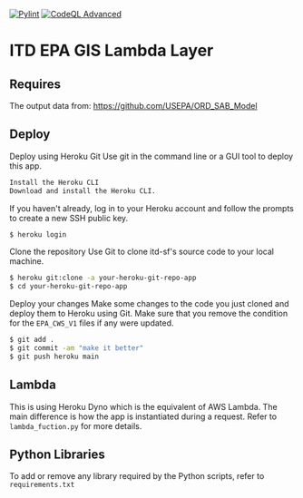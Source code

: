 [![Pylint](https://github.com/csilva-intakedesk/itd-heroku-dyno/actions/workflows/pylint.yml/badge.svg?branch=main)](https://github.com/csilva-intakedesk/itd-heroku-dyno/actions/workflows/pylint.yml)
[![CodeQL Advanced](https://github.com/csilva-intakedesk/itd-heroku-dyno/actions/workflows/codeql.yml/badge.svg)](https://github.com/csilva-intakedesk/itd-heroku-dyno/actions/workflows/codeql.yml)
# ITD EPA GIS Lambda Layer

## Requires

The output data from: https://github.com/USEPA/ORD_SAB_Model 

## Deploy

Deploy using Heroku Git
Use git in the command line or a GUI tool to deploy this app.

```bash
Install the Heroku CLI
Download and install the Heroku CLI.
```

If you haven't already, log in to your Heroku account and follow the prompts to create a new SSH public key.

```bash
$ heroku login
```

Clone the repository
Use Git to clone itd-sf's source code to your local machine.

```bash
$ heroku git:clone -a your-heroku-git-repo-app
$ cd your-heroku-git-repo-app
```

Deploy your changes
Make some changes to the code you just cloned and deploy them to Heroku using Git.
Make sure that you remove the condition for the `EPA_CWS_V1` files if any were updated.

```bash
$ git add .
$ git commit -am "make it better"
$ git push heroku main
```

## Lambda

This is using Heroku Dyno which is the equivalent of AWS Lambda. The main difference is how the app is
instantiated during a request. Refer to `lambda_fuction.py` for more details.

## Python Libraries

To add or remove any library required by the Python scripts, refer to `requirements.txt`
